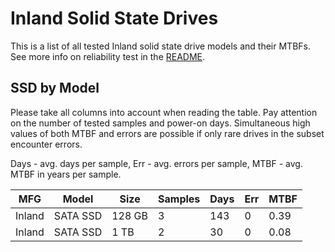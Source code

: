 Inland Solid State Drives
=========================

This is a list of all tested Inland solid state drive models and their MTBFs. See
more info on reliability test in the [README](https://github.com/linuxhw/SMART).

SSD by Model
------------

Please take all columns into account when reading the table. Pay attention on the
number of tested samples and power-on days. Simultaneous high values of both MTBF
and errors are possible if only rare drives in the subset encounter errors.

Days - avg. days per sample,
Err  - avg. errors per sample,
MTBF - avg. MTBF in years per sample.

| MFG       | Model              | Size   | Samples | Days  | Err   | MTBF |
|-----------|--------------------|--------|---------|-------|-------|------|
| Inland    | SATA SSD           | 128 GB | 3       | 143   | 0     | 0.39   |
| Inland    | SATA SSD           | 1 TB   | 2       | 30    | 0     | 0.08   |
